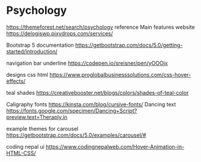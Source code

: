 # Psychology

https://themeforest.net/search/psychology
reference Main features website
https://delogiswp.pixydrops.com/services/

Bootstrap 5 documentation
https://getbootstrap.com/docs/5.0/getting-started/introduction/

navigation bar underline
https://codepen.io/sreisner/pen/yOOOjx

designs css html
https://www.proglobalbusinesssolutions.com/css-hover-effects/

teal shades
https://creativebooster.net/blogs/colors/shades-of-teal-color


Caligraphy fonts
https://kinsta.com/blog/cursive-fonts/
Dancing text 
https://fonts.google.com/specimen/Dancing+Script?preview.text=Theraply.in

example themes for carousel
https://getbootstrap.com/docs/5.0/examples/carousel/#

coding nepal ui
https://www.codingnepalweb.com/Hover-Animation-in-HTML-CSS/

